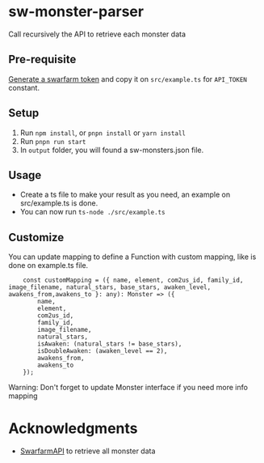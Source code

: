 # sw-monster-parser

Call recursively the API to retrieve each monster data

## Pre-requisite

[Generate a swarfarm token](https://github.com/swarfarm/swarfarm#jwt-authentication) and copy it on `src/example.ts` for `API_TOKEN` constant.

## Setup

1. Run `npm install`, or `pnpn install` or `yarn install`
2. Run `pnpn run start`
3. In `output` folder, you will found a sw-monsters.json file.

## Usage

- Create a ts file to make your result as you need, an example on src/example.ts is done.
- You can now run `ts-node ./src/example.ts`

## Customize

You can update mapping to define a Function with custom mapping, like is done on example.ts file.

```
    const customMapping = ({ name, element, com2us_id, family_id, image_filename, natural_stars, base_stars, awaken_level, awakens_from,awakens_to }: any): Monster => ({
        name,
        element,
        com2us_id,
        family_id,
        image_filename,
        natural_stars,
        isAwaken: (natural_stars != base_stars),
        isDoubleAwaken: (awaken_level == 2),
        awakens_from,
        awakens_to
    });
```

Warning: Don't forget to update Monster interface if you need more info mapping

# Acknowledgments

- [SwarfarmAPI](https://github.com/swarfarm/swarfarm) to retrieve all monster data
